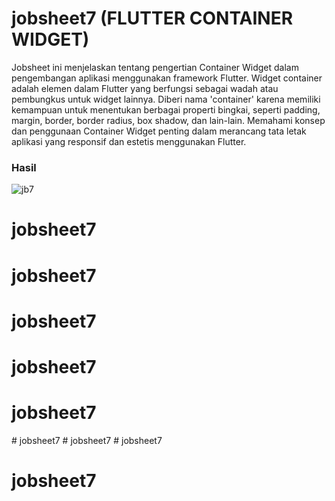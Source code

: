 # jobsheet7 (FLUTTER CONTAINER WIDGET)
Jobsheet ini menjelaskan tentang pengertian Container Widget dalam pengembangan aplikasi menggunakan framework Flutter. Widget container adalah elemen dalam Flutter yang berfungsi sebagai wadah atau pembungkus untuk widget lainnya. Diberi nama 'container' karena memiliki kemampuan untuk menentukan berbagai properti bingkai, seperti padding, margin, border, border radius, box shadow, dan lain-lain. Memahami konsep dan penggunaan Container Widget penting dalam merancang tata letak aplikasi yang responsif dan estetis menggunakan Flutter.

### Hasil
![jb7](https://github.com/Fsurur/jobsheet7/assets/120541461/1927dbcf-3cf2-4029-bc50-c96e13a371fc)

# jobsheet7
# jobsheet7
# jobsheet7
# jobsheet7
# jobsheet7
#   j o b s h e e t 7  
 #   j o b s h e e t 7  
 # jobsheet7
# jobsheet7
